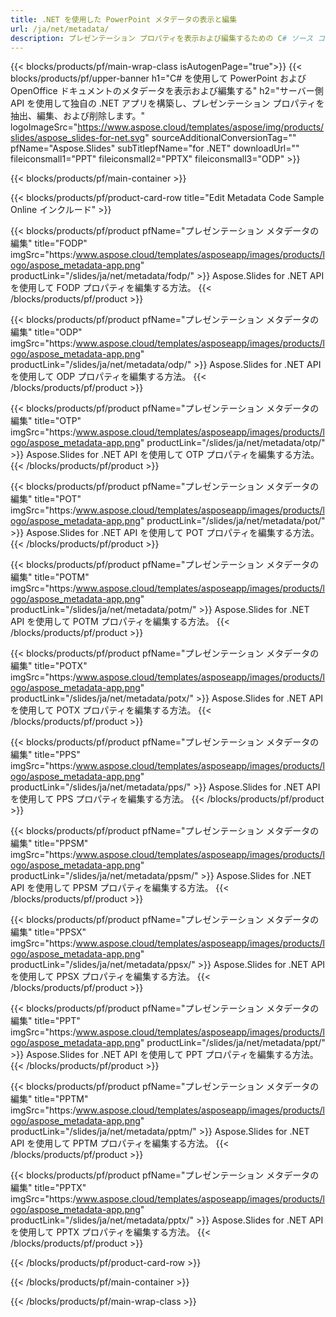 ```yaml
---
title: .NET を使用した PowerPoint メタデータの表示と編集
url: /ja/net/metadata/
description: プレゼンテーション プロパティを表示および編集するための C# ソース コード
---
```


{{< blocks/products/pf/main-wrap-class isAutogenPage="true">}}
{{< blocks/products/pf/upper-banner h1="C# を使用して PowerPoint および OpenOffice ドキュメントのメタデータを表示および編集する" h2="サーバー側 API を使用して独自の .NET アプリを構築し、プレゼンテーション プロパティを抽出、編集、および削除します。" logoImageSrc="https://www.aspose.cloud/templates/aspose/img/products/slides/aspose_slides-for-net.svg" sourceAdditionalConversionTag="" pfName="Aspose.Slides" subTitlepfName="for .NET" downloadUrl="" fileiconsmall1="PPT" fileiconsmall2="PPTX" fileiconsmall3="ODP" >}}

{{< blocks/products/pf/main-container >}}

{{< blocks/products/pf/product-card-row title="Edit Metadata Code Sample Online インクルード" >}}

{{< blocks/products/pf/product pfName="プレゼンテーション メタデータの編集" title="FODP" imgSrc="https:/www.aspose.cloud/templates/asposeapp/images/products/logo/aspose_metadata-app.png" productLink="/slides/ja/net/metadata/fodp/" >}}
Aspose.Slides for .NET API を使用して FODP プロパティを編集する方法。
{{< /blocks/products/pf/product >}}

{{< blocks/products/pf/product pfName="プレゼンテーション メタデータの編集" title="ODP" imgSrc="https:/www.aspose.cloud/templates/asposeapp/images/products/logo/aspose_metadata-app.png" productLink="/slides/ja/net/metadata/odp/" >}}
Aspose.Slides for .NET API を使用して ODP プロパティを編集する方法。
{{< /blocks/products/pf/product >}}

{{< blocks/products/pf/product pfName="プレゼンテーション メタデータの編集" title="OTP" imgSrc="https:/www.aspose.cloud/templates/asposeapp/images/products/logo/aspose_metadata-app.png" productLink="/slides/ja/net/metadata/otp/" >}}
Aspose.Slides for .NET API を使用して OTP プロパティを編集する方法。
{{< /blocks/products/pf/product >}}

{{< blocks/products/pf/product pfName="プレゼンテーション メタデータの編集" title="POT" imgSrc="https:/www.aspose.cloud/templates/asposeapp/images/products/logo/aspose_metadata-app.png" productLink="/slides/ja/net/metadata/pot/" >}}
Aspose.Slides for .NET API を使用して POT プロパティを編集する方法。
{{< /blocks/products/pf/product >}}

{{< blocks/products/pf/product pfName="プレゼンテーション メタデータの編集" title="POTM" imgSrc="https:/www.aspose.cloud/templates/asposeapp/images/products/logo/aspose_metadata-app.png" productLink="/slides/ja/net/metadata/potm/" >}}
Aspose.Slides for .NET API を使用して POTM プロパティを編集する方法。
{{< /blocks/products/pf/product >}}

{{< blocks/products/pf/product pfName="プレゼンテーション メタデータの編集" title="POTX" imgSrc="https:/www.aspose.cloud/templates/asposeapp/images/products/logo/aspose_metadata-app.png" productLink="/slides/ja/net/metadata/potx/" >}}
Aspose.Slides for .NET API を使用して POTX プロパティを編集する方法。
{{< /blocks/products/pf/product >}}

{{< blocks/products/pf/product pfName="プレゼンテーション メタデータの編集" title="PPS" imgSrc="https:/www.aspose.cloud/templates/asposeapp/images/products/logo/aspose_metadata-app.png" productLink="/slides/ja/net/metadata/pps/" >}}
Aspose.Slides for .NET API を使用して PPS プロパティを編集する方法。
{{< /blocks/products/pf/product >}}

{{< blocks/products/pf/product pfName="プレゼンテーション メタデータの編集" title="PPSM" imgSrc="https:/www.aspose.cloud/templates/asposeapp/images/products/logo/aspose_metadata-app.png" productLink="/slides/ja/net/metadata/ppsm/" >}}
Aspose.Slides for .NET API を使用して PPSM プロパティを編集する方法。
{{< /blocks/products/pf/product >}}

{{< blocks/products/pf/product pfName="プレゼンテーション メタデータの編集" title="PPSX" imgSrc="https:/www.aspose.cloud/templates/asposeapp/images/products/logo/aspose_metadata-app.png" productLink="/slides/ja/net/metadata/ppsx/" >}}
Aspose.Slides for .NET API を使用して PPSX プロパティを編集する方法。
{{< /blocks/products/pf/product >}}

{{< blocks/products/pf/product pfName="プレゼンテーション メタデータの編集" title="PPT" imgSrc="https:/www.aspose.cloud/templates/asposeapp/images/products/logo/aspose_metadata-app.png" productLink="/slides/ja/net/metadata/ppt/" >}}
Aspose.Slides for .NET API を使用して PPT プロパティを編集する方法。
{{< /blocks/products/pf/product >}}

{{< blocks/products/pf/product pfName="プレゼンテーション メタデータの編集" title="PPTM" imgSrc="https:/www.aspose.cloud/templates/asposeapp/images/products/logo/aspose_metadata-app.png" productLink="/slides/ja/net/metadata/pptm/" >}}
Aspose.Slides for .NET API を使用して PPTM プロパティを編集する方法。
{{< /blocks/products/pf/product >}}

{{< blocks/products/pf/product pfName="プレゼンテーション メタデータの編集" title="PPTX" imgSrc="https:/www.aspose.cloud/templates/asposeapp/images/products/logo/aspose_metadata-app.png" productLink="/slides/ja/net/metadata/pptx/" >}}
Aspose.Slides for .NET API を使用して PPTX プロパティを編集する方法。
{{< /blocks/products/pf/product >}}



{{< /blocks/products/pf/product-card-row >}}

{{< /blocks/products/pf/main-container >}}
    
{{< /blocks/products/pf/main-wrap-class >}}